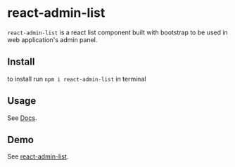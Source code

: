 # react-admin-list

`react-admin-list` is a react list component built with bootstrap to be used in web application's admin panel.

## Install

to install run `npm i react-admin-list` in terminal

## Usage

See [Docs](https://mohsen-d.github.io/react-admin-list/docs.html).

## Demo

See [react-admin-list](https://mohsen-d.github.io/react-admin-list/demo.html).
